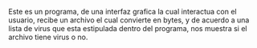 Este es un programa, de una interfaz grafica la cual interactua con el usuario, recibe un archivo el cual convierte en bytes,
y de acuerdo a una lista de virus que esta estipulada dentro del programa, nos muestra si el archivo tiene virus o no.
